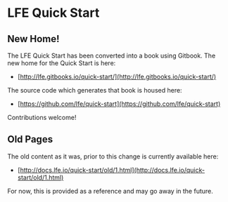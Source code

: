 # LFE Quick Start

## New Home!

The LFE Quick Start has been converted into a book using Gitbook. The new home
for the Quick Start is here:
 * [http://lfe.gitbooks.io/quick-start/](http://lfe.gitbooks.io/quick-start/)

The source code which generates that book is housed here:
 * [https://github.com/lfe/quick-start](https://github.com/lfe/quick-start)

Contributions welcome!

## Old Pages

The old content as it was, prior to this change is currently available here:
 * [http://docs.lfe.io/quick-start/old/1.html](http://docs.lfe.io/quick-start/old/1.html)

For now, this is provided as a reference and may go away in the future.

